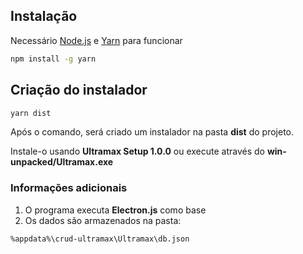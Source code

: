## Instalação

Necessário [Node.js](https://nodejs.org/en/) e [Yarn](https://yarnpkg.com/) para funcionar

```bash
npm install -g yarn
```

## Criação do instalador

```bash
yarn dist
```

Após o comando, será criado um instalador na pasta **dist** do projeto.

Instale-o usando **Ultramax Setup 1.0.0** ou execute através do **win-unpacked/Ultramax.exe**

### Informações adicionais

1. O programa executa **Electron.js** como base
2. Os dados são armazenados na pasta:

```bash
%appdata%\crud-ultramax\Ultramax\db.json